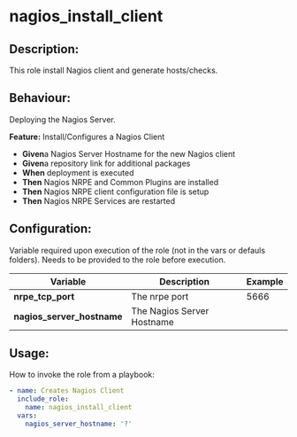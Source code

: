 # nagios_install_client

## Description:

This role install Nagios client and generate hosts/checks.

## Behaviour:

Deploying the Nagios Server.

**Feature:** Install/Configures a Nagios Client
- **Given**a Nagios Server Hostname for the new Nagios client
- **Given**a repository link for additional packages
- **When** deployment is executed
- **Then** Nagios NRPE and Common Plugins are installed  
- **Then** Nagios NRPE client configuration file is setup
- **Then** Nagios NRPE Services are restarted


## Configuration:

Variable required upon execution of the role (not in the vars or defauls folders).
Needs to be provided to the role before execution.

| Variable  | Description  | Example  | 
|---|---|---|
| **nrpe_tcp_port** | The nrpe port | 5666 |
| **nagios_server_hostname** | The Nagios Server Hostname |  |

## Usage:

How to invoke the role from a playbook:

```yaml
- name: Creates Nagios Client              
  include_role:
    name: nagios_install_client
  vars:
    nagios_server_hostname: '?'
   
```